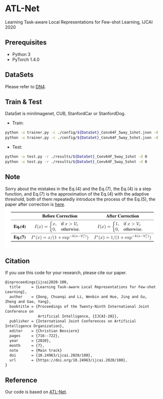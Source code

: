 # ATL-Net
Learning Task-aware Local Representations for Few-shot Learning, IJCAI 2020

## Prerequisites
- Python 3
- PyTorch 1.4.0


## DataSets
Please refer to [DN4](https://github.com/WenbinLee/DN4).

##  Train & Test
DataSet is miniImagenet, CUB, StanfordCar or StanfordDog.

- Train:
```bash
python -u trainer.py -c ./config/${DataSet}_Conv64F_5way_1shot.json -d 0
python -u trainer.py -c ./config/${DataSet}_Conv64F_5way_5shot.json -d 0
```
- Test:
```bash
python -u test.py -r ./results/${DataSet}_Conv64F_5way_1shot -d 0
python -u test.py -r ./results/${DataSet}_Conv64F_5way_5shot -d 0
```


## Note
Sorry about the mistakes in the Eq.(4) and the Eq.(7), 
the Eq.(4) is a step function, and Eq.(7) is the approximation of the Eq.(4) with the adaptive threshold,
both of them repeatedly introduce the process of the Eq.(5),
the paper after correction is [here](https://github.com/LegenDong/ATL-Net/blob/master/pdf/ATL-Net_Update.pdf).
![avatar](./images/correction.jpg)


## Citation
If you use this code for your research, please cite our paper.
```
@inproceedings{ijcai2020-100,
  title     = {Learning Task-aware Local Representations for Few-shot Learning},
  author    = {Dong, Chuanqi and Li, Wenbin and Huo, Jing and Gu, Zheng and Gao, Yang},
  booktitle = {Proceedings of the Twenty-Ninth International Joint Conference on
               Artificial Intelligence, {IJCAI-20}},
  publisher = {International Joint Conferences on Artificial Intelligence Organization},             
  editor    = {Christian Bessiere}	
  pages     = {716--722},
  year      = {2020},
  month     = {7},
  note      = {Main track}
  doi       = {10.24963/ijcai.2020/100},
  url       = {https://doi.org/10.24963/ijcai.2020/100},
}
```

## Reference

Our code is based on [ATL-Net](https://github.com/WenbinLee/DN4).

